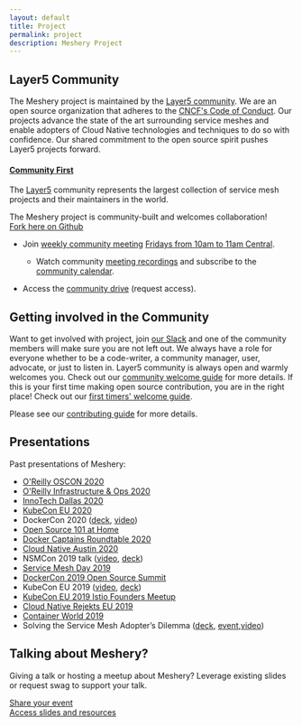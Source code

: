 ```yaml
---
layout: default
title: Project
permalink: project
description: Meshery Project
---
```


## Layer5 Community

The Meshery project is maintained by the [Layer5 community](https://layer5.io/community). We are an open source organization that adheres to the [CNCF's Code of Conduct](https://github.com/cncf/foundation/blob/master/code-of-conduct.md). Our projects advance the state of the art surrounding service meshes and enable adopters of Cloud Native technologies and techniques to do so with confidence. Our shared commitment to the open source spirit pushes Layer5 projects forward.

#### [**Community First**](https://layer5.io/community)

<p>The <a href="https://layer5.io">Layer5</a> community represents the largest collection of service mesh projects and their maintainers in the world.</p>
The Meshery project is community-built and welcomes collaboration! 
<br /><a href="https://github.com/layer5io/meshery"><i class="fab fa-github"></i> Fork here on Github</a>

* Join [weekly community meeting](https://docs.google.com/document/d/1c07UO9dS7_tFD-ClCWHIrEzRnzUJoFQ10EzfJTpS7FY/edit?usp=sharing) [Fridays from 10am to 11am Central](/assets/projects/meshery/Meshery-Community-Meeting.ics). 
    - Watch community [meeting recordings](https://www.youtube.com/playlist?list=PL3A-A6hPO2IMPPqVjuzgqNU5xwnFFn3n0) and subscribe to the [community calendar](https://bit.ly/2SbrRhe).

* Access the [community drive](https://drive.google.com/drive/u/4/folders/0ABH8aabN4WAKUk9PVA) (request access).

## Getting involved in the Community

Want to get involved with project, join [our Slack](http://slack.layer5.io) and one of the community members will make sure you are not left out. We always have a role for everyone whether to be a code-writer, a community manager, user, advocate, or just to listen in. Layer5 community is always open and warmly welcomes you. Check out our [community welcome guide](https://docs.google.com/document/d/17OPtDE_rdnPQxmk2Kauhm3GwXF1R5dZ3Cj8qZLKdo5E/edit) for more details.
If this is your first time making open source contribution, you are in the right place! Check out our [first timers' welcome guide](https://docs.google.com/document/d/1tpg2sLxirozNt3Ofr3GdM002f9rExp74EqrsGZBU710/edit).

Please see our [contributing guide](/docs/project/contributing) for more details.


## Presentations

Past presentations of Meshery: 

- [O'Reilly OSCON 2020](https://conferences.oreilly.com/oscon/oscon-or)
- [O'Reilly Infrastructure & Ops 2020](https://conferences.oreilly.com/infrastructure-ops/io-ca/public/schedule/speaker/226795)
- [InnoTech Dallas 2020](https://innotechdallas2020.sched.com/event/aN7E/a-management-plane-for-service-meshes)
- [KubeCon EU 2020](https://kccnceu20.sched.com/event/Zetg/discreetly-studying-the-effects-of-individual-traffic-control-functions-lee-calcote-layer5?iframe=no&w=100%&sidebar=yes&bg=no)
- DockerCon 2020 ([deck](https://calcotestudios.com/talks/decks/slides-dockercon-2020-service-meshing-with-docker-desktop-and-webassembly.html), [video](https://www.youtube.com/watch?v=5BrbbKZOctw&list=PL3A-A6hPO2IN_HSU0pSfijBboiHggs5mC&index=4&t=0s))
- [Open Source 101 at Home](https://calcotestudios.com/talks/decks/slides-open-source-101-at-home-solving-the-service-mesh-adopters-dilemma.html)
- [Docker Captains Roundtable 2020](https://calcotestudios.com/talks/decks/slides-docker-captains-2020-meshery-the-multi-service-mesh-manager.html)
- [Cloud Native Austin 2020](https://www.meetup.com/Cloud-Native-Austin/events/267784090/)
- NSMCon 2019 talk ([video](https://www.youtube.com/watch?v=4xKixsDTtdM), [deck](https://calcotestudios.com/talks/decks/slides-nsmcon-kubecon-na-2019-adopting-network-service-mesh-with-meshery.html))
- [Service Mesh Day 2019](https://youtu.be/CFj1O_uyhhs)
- [DockerCon 2019 Open Source Summit](https://www.docker.com/dockercon/2019-videos?watch=open-source-summit-service-mesh)
- KubeCon EU 2019 ([video](https://www.youtube.com/watch?v=LxP-yHrKL4M&list=PLYjO73_1efChX9NuRaU7WocTbgrfvCoPE), [deck](https://calcotestudios.com/talks/decks/slides-kubecon-eu-2019-service-meshes-at-what-cost.html))
- [KubeCon EU 2019 Istio Founders Meetup](https://calcotestudios.com/talks/decks/slides-istio-meetup-kubecon-eu-2019-istio-at-scale-large-and-small.html)
- [Cloud Native Rejekts EU 2019](https://calcotestudios.com/talks/decks/slides-cloud-native-rejekts-2019-evaluating-service-meshes.html)
- [Container World 2019](https://calcotestudios.com/talks/decks/slides-container-world-2019-service-meshes-but-at-what-cost.html)
- Solving the Service Mesh Adopter’s Dilemma ([deck](https://calcotestudios.com/talks/decks/slides-open-source-101-at-home-solving-the-service-mesh-adopters-dilemma.html), [event](https://opensource101.com/sessions/solving-the-service-mesh-adopters-dilemma/),[video](https://www.youtube.com/watch?v=Q1zSWbO0RmI&list=PL3A-A6hPO2IN_HSU0pSfijBboiHggs5mC&index=2&t=0s))

## Talking about Meshery?

Giving a talk or hosting a meetup about Meshery? Leverage existing slides or request swag to support your talk.

<div class="wrapper">
    <a href="https://forms.gle/1jqY7HWveSFKCdnD6"><div class="overview">Share your event</div></a>
    <a href="https://forms.gle/xLqGE14GhkorG51z8"><div class="overview l5-dark-yellow">Access slides and resources</div></a>
</div>

<!-- 
// TODO: Section pending review and revision; @leecalcote

## Other Resources

<div class="row">
<div class="column">
  <a target="_blank" href="https://layer5.io/landscape">
  <img class="img-thumbnail" src="/docs/assets/img/resources/landscape.png" alt="Service Mesh Landscape" style="width:150px"><span class="caption">Service Mesh Comparison</span></a>
</div>
<div class="column">
<a target="_blank" href="https://layer5.io/landscape#tools">
  <img class="img-thumbnail" src="/docs/assets/img/resources/settings.svg" alt="Service Mesh Landscape Tools" style="width:150px" /><span class="caption">Service Mesh Tools</span></a>
</div>
<div class="column">
<a target="_blank" href="https://layer5.io/books">
  <img  class="img-thumbnail" src="/docs/assets/img/resources/book.jpeg" alt="Service Mesh Books" style="width:150px" /> <span class="caption">Service Mesh Books</span> </a>
</div>
<div class="column">
<a target="_blank" href="https://layer5.io/workshops">
  <img  class="img-thumbnail" src="/docs/assets/img/resources/workshops.svg" alt="Service Mesh Workshops" style="width:150px" /> <span class="caption">Service Mesh Workshops</span></a>
</div>
</div> -->
